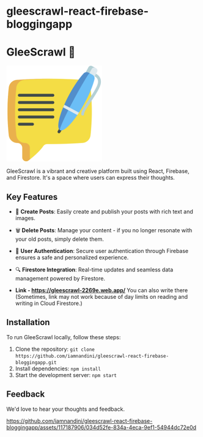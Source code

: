 # gleescrawl-react-firebase-bloggingapp
# GleeScrawl 🚀

<img src="public/newlogo.png" alt="GleeScrawl" width="250" height="250"> 

GleeScrawl is a vibrant and creative platform built using React, Firebase, and Firestore. It's a space where users can express their thoughts.

## Key Features

- 📝 **Create Posts**: Easily create and publish your posts with rich text and images.
  
- 🗑️ **Delete Posts**: Manage your content - if you no longer resonate with your old posts, simply delete them.
  
- 🤝 **User Authentication**: Secure user authentication through Firebase ensures a safe and personalized experience.
  
- 🔍 **Firestore Integration**: Real-time updates and seamless data management powered by Firestore.
-  **Link - https://gleescrawl-2269e.web.app/**  You can also write there
  (Sometimes, link may not work because of day limits on reading and writing in Cloud Firestore.)

## Installation

To run GleeScrawl locally, follow these steps:

1. Clone the repository: `git clone https://github.com/iamnandini/gleescrawl-react-firebase-bloggingapp.git`
2. Install dependencies: `npm install`
3. Start the development server: `npm start`

## Feedback

We'd love to hear your thoughts and feedback.

https://github.com/iamnandini/gleescrawl-react-firebase-bloggingapp/assets/117187906/034d52fe-834a-4eca-9ef1-54944dc72e0d



